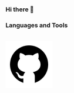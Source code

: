 ### Hi there 👋

### Languages and Tools

<br> 
 
<div>
    <a href="" target="_blank">
        <img src="./icons/github.svg">
    </a>
</div>
